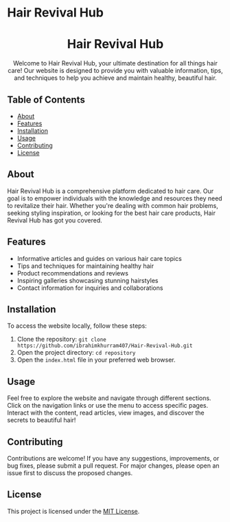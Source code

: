 # Hair Revival Hub
<h1 align="center">Hair Revival Hub</h1>

<p align="center">
  Welcome to Hair Revival Hub, your ultimate destination for all things hair care! Our website is designed to provide you with valuable information, tips, and techniques to help you achieve and maintain healthy, beautiful hair.
</p>

## Table of Contents
- [About](#about)
- [Features](#features)
- [Installation](#installation)
- [Usage](#usage)
- [Contributing](#contributing)
- [License](#license)

## About
Hair Revival Hub is a comprehensive platform dedicated to hair care. Our goal is to empower individuals with the knowledge and resources they need to revitalize their hair. Whether you're dealing with common hair problems, seeking styling inspiration, or looking for the best hair care products, Hair Revival Hub has got you covered.

## Features
- Informative articles and guides on various hair care topics
- Tips and techniques for maintaining healthy hair
- Product recommendations and reviews
- Inspiring galleries showcasing stunning hairstyles
- Contact information for inquiries and collaborations

## Installation
To access the website locally, follow these steps:
1. Clone the repository: `git clone https://github.com/ibrahimkhurram407/Hair-Revival-Hub.git`
2. Open the project directory: `cd repository`
3. Open the `index.html` file in your preferred web browser.

## Usage
Feel free to explore the website and navigate through different sections. Click on the navigation links or use the menu to access specific pages. Interact with the content, read articles, view images, and discover the secrets to beautiful hair!

## Contributing
Contributions are welcome! If you have any suggestions, improvements, or bug fixes, please submit a pull request. For major changes, please open an issue first to discuss the proposed changes.

## License
This project is licensed under the [MIT License](LICENSE).

</html>
